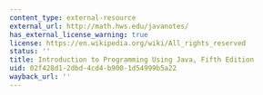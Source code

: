 ```yaml
---
content_type: external-resource
external_url: http://math.hws.edu/javanotes/
has_external_license_warning: true
license: https://en.wikipedia.org/wiki/All_rights_reserved
status: ''
title: Introduction to Programming Using Java, Fifth Edition
uid: 02f428d1-2dbd-4cd4-b900-1d54999b5a22
wayback_url: ''
---
```

